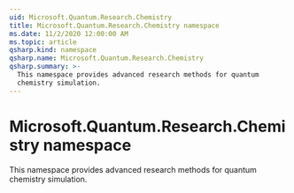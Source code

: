 ```yaml
---
uid: Microsoft.Quantum.Research.Chemistry
title: Microsoft.Quantum.Research.Chemistry namespace
ms.date: 11/2/2020 12:00:00 AM
ms.topic: article
qsharp.kind: namespace
qsharp.name: Microsoft.Quantum.Research.Chemistry
qsharp.summary: >-
  This namespace provides advanced research methods for quantum
  chemistry simulation.
---
```


# Microsoft.Quantum.Research.Chemistry namespace

This namespace provides advanced research methods for quantumchemistry simulation.


